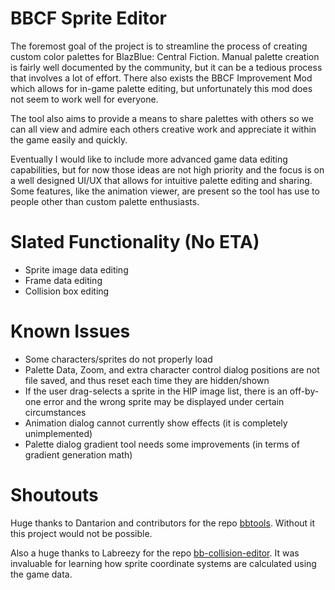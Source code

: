# BBCF Sprite Editor

The foremost goal of the project is to streamline the process of creating custom color palettes 
for BlazBlue: Central Fiction. Manual palette creation is fairly well documented by the community, but it can 
be a tedious process that involves a lot of effort. There also exists the BBCF Improvement Mod which allows for 
in-game palette editing, but unfortunately this mod does not seem to work well for everyone.

The tool also aims to provide a means to share palettes with others so we can all view and admire each others 
creative work and appreciate it within the game easily and quickly.

Eventually I would like to include more advanced game data editing capabilities, but for now those ideas are not high 
priority and the focus is on a well designed UI/UX that allows for intuitive palette editing and sharing. Some 
features, like the animation viewer, are present so the tool has use to people other than custom palette enthusiasts.

# Slated Functionality (No ETA)

* Sprite image data editing
* Frame data editing
* Collision box editing

# Known Issues

* Some characters/sprites do not properly load
* Palette Data, Zoom, and extra character control dialog positions are not file saved, and thus reset each time 
they are hidden/shown
* If the user drag-selects a sprite in the HIP image list, there is an off-by-one error and the wrong sprite 
may be displayed under certain circumstances
* Animation dialog cannot currently show effects (it is completely unimplemented)
* Palette dialog gradient tool needs some improvements (in terms of gradient generation math)

# Shoutouts

Huge thanks to Dantarion and contributors for the repo [bbtools](https://github.com/dantarion/bbtools). 
Without it this project would not be possible. 

Also a huge thanks to Labreezy for the repo [bb-collision-editor](https://github.com/Labreezy/bb-collision-editor).
It was invaluable for learning how sprite coordinate systems are calculated using the game data.
